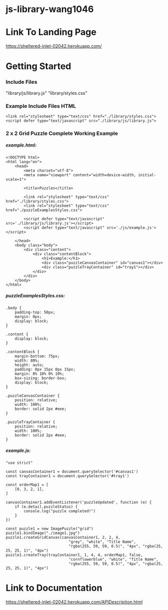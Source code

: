 # js-library-wang1046

# Link To Landing Page
https://sheltered-inlet-02042.herokuapp.com/

# Getting Started
### Include Files
"library/js/library.js"
"library/styles.css"

### Example Include Files HTML
```
<link rel="stylesheet" type="text/css" href="./library/styles.css">
<script defer type="text/javascript" src="./library/js/library.js">
```

### 2 x 2 Grid Puzzle Complete Working Example

##### example.html:

```
<!DOCTYPE html>
<html lang="en">
    <head>
        <meta charset="utf-8">
        <meta name="viewport" content="width=device-width, initial-scale=1">
        
        <title>Puzzles</title>
    
        <link rel="stylesheet" type="text/css" href="./library/styles.css">
        <link rel="stylesheet" type="text/css" href="./puzzleExamplesStyles.css">
    
        <script defer type="text/javascript" src='./library/js/library.js'></script>
        <script defer type="text/javascript" src='./js/example.js'></script>
    
    </head>
    <body class="body">
        <div class="content">
            <div class="contentBlock">
                <h1>Example:</h1>
                <div class="puzzleCanvasContainer" id="canvas1"></div>
                <div class="puzzleTrayContainer" id="tray1"></div>
            </div>
        </div>
    </body>
</html>
```

##### puzzleExamplesStyles.css:

```
.body {
    padding-top: 50px;
    margin: 0px;
    display: block;
}

.content {
    display: block;
}

.contentBlock {
    margin-bottom: 75px;
    width: 80%;
    height: auto;
    padding: 0px 15px 0px 15px;
    margin: 0% 10% 0% 10%;
    box-sizing: border-box;
    display: block;
}

.puzzleCanvasContainer {
    position: relative;
    width: 100%;
    border: solid 2px #eee;
}

.puzzleTrayContainer {
    position: relative;
    width: 100%;
    border: solid 2px #eee;
}
```

##### example.js:

```
"use strict"

const canvasContainer1 = document.querySelector('#canvas1')
const trayContainer1 = document.querySelector('#tray1')

const orderMap1 = [
    [0, 3, 2, 1],
]

canvasContainer1.addEventListener('puzzleUpdated', function (e) {
    if (e.detail.puzzleStatus) {
        console.log("puzzle completed!")
    }
})

const puzzle1 = new ImagePuzzle("grid")
puzzle1.bindImage("./image1.jpg")
puzzle1.createGridCanvas(canvasContainer1, 2, 2, 4, 
                            "grey", "white", "Title Name", 
                            "rgba(255, 59, 59, 0.5)", "4px", "rgba(25, 25, 25, 1)", "4px")
puzzle1.createTray(trayContainer1, 1, 4, 4, orderMap1, false, 
                            "cornflowerblue", "white", "Title Name", 
                            "rgba(255, 59, 59, 0.5)", "4px", "rgba(25, 25, 25, 1)", "4px")
```

# Link to Documentation
https://sheltered-inlet-02042.herokuapp.com/APIDescription.html

